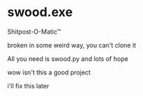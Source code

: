 # swood.exe
Shitpost-O-Matic™

broken in some weird way, you can't clone it

All you need is swood.py and lots of hope

wow isn't this a good project

i'll fix this later
